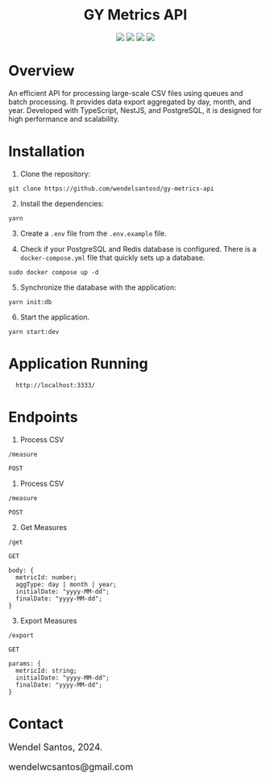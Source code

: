 <div>
<h1 align="center">
  GY Metrics API
</h1>
</div>

<div align="center">

<img src="https://img.shields.io/badge/Typescript-5.1.3-3198c6">

<img src="https://img.shields.io/badge/NodeJS-22.11.0-026e00">

<img src="https://img.shields.io/badge/NestJS-10.4.8-ea2845">

<img src="https://img.shields.io/badge/PostgreSQL-16.4.0-0069d9">

</div>

# Overview

An efficient API for processing large-scale CSV files using queues and batch processing. It provides data export aggregated by day, month, and year. Developed with TypeScript, NestJS, and PostgreSQL, it is designed for high performance and scalability.

# Installation

1. Clone the repository:

```
git clone https://github.com/wendelsantosd/gy-metrics-api
```

2. Install the dependencies:

```
yarn
```

3. Create a `.env` file from the `.env.example` file.

4. Check if your PostgreSQL and Redis database is configured. There is a `docker-compose.yml` file that quickly sets up a database.

```
sudo docker compose up -d
```

5. Synchronize the database with the application:

```
yarn init:db
```

6. Start the application.

```
yarn start:dev
```

# Application Running

```
  http://localhost:3333/
```

# Endpoints

1. Process CSV

```
/measure
```

```
POST
```

1. Process CSV

```
/measure
```

```
POST
```

2. Get Measures

```
/get
```

```
GET
```

```
body: {
  metricId: number;
  aggType: day | month | year;
  initialDate: "yyyy-MM-dd";
  finalDate: "yyyy-MM-dd";
}
```

3. Export Measures

```
/export
```

```
GET
```

```
params: {
  metricId: string;
  initialDate: "yyyy-MM-dd";
  finalDate: "yyyy-MM-dd";
}
```

# Contact

<p style="font-size: 18px;">
Wendel Santos, 2024.
</p>
<p style="font-size: 18px;">
wendelwcsantos@gmail.com
</p>
